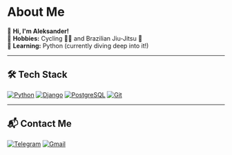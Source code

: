 # About Me

👋 **Hi, I'm Aleksander!**  
🌟 **Hobbies:** Cycling 🚴‍♂️ and Brazilian Jiu-Jitsu 🥋  
🐍 **Learning:** Python (currently diving deep into it!)  

---

## 🛠️ Tech Stack

[![Python](https://img.shields.io/badge/Python-%233776AB.svg?style=for-the-badge&logo=python&logoColor=white)](https://www.python.org/) [![Django](https://img.shields.io/badge/Django-%23092E20.svg?style=for-the-badge&logo=django&logoColor=white)](https://www.djangoproject.com/) [![PostgreSQL](https://img.shields.io/badge/PostgreSQL-%23316192.svg?style=for-the-badge&logo=postgresql&logoColor=white)](https://www.postgresql.org/) [![Git](https://img.shields.io/badge/Git-%23F05033.svg?style=for-the-badge&logo=git&logoColor=white)](https://git-scm.com/)

---

## 📬 Contact Me

[![Telegram](https://img.shields.io/badge/Telegram-%232CA5E0.svg?style=for-the-badge&logo=telegram&logoColor=white)](https://t.me/a_bratchik) [![Gmail](https://img.shields.io/badge/Gmail-%23D14836.svg?style=for-the-badge&logo=gmail&logoColor=white)](mailto:33engineer33@gmail.com)


